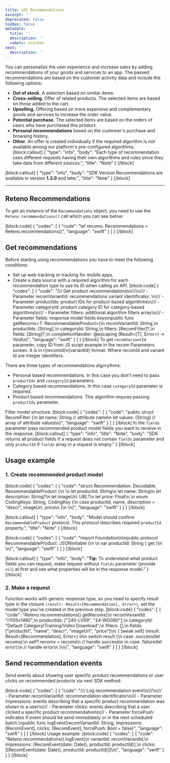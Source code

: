 ```yaml
---
title: iOS Recommendations
excerpt: ''
deprecated: false
hidden: false
metadata:
  title: ''
  description: ''
  robots: noindex
next:
  description: ''
---
```

You can personalize the user experience and increase sales by adding recommendations of your goods and services to an app.
The passed recommendations are based on the customer activity data and include the following options:

- **Out of stock.** A selection based on similar items.
- **Cross-selling**. Offer of related products. The selected items are based on those added to the cart.
- **Upselling.** Offering based on more expensive and complementary goods and services to increase the order value.
- **Potential purchase.** The selected items are based on the orders of users who have purchased this product.
- **Personal recommendations** based on the customer's purchase and browsing history.
- **Other.** An offer is created individually if the required algorithm is not available among our platform's pre-configured algorithms.
[block:callout]
{
  "type": "info",
  "body": "Each type of recommendation uses different requests having their own algorithms and rules since they take data from different sources.",
  "title": "Note"
}
[/block]

[block:callout]
{
  "type": "info",
  "body": "SDK Version Recommendations are available in version **1.3.0** and later.",
  "title": "Note"
}
[/block]
**** 

## Reteno Recommendations

To get an instance of the `Recommendations` object, you need to use the `Reteno.recommendations()` call which you can see below:


[block:code]
{
  "codes": [
    {
      "code": "let recoms: Recommendations = Reteno.recommendations()",
      "language": "swift"
    }
  ]
}
[/block]
## Get recommendations

Before starting using recommendations you have to meet the following conditions:

- Set up web tracking or tracking for mobile apps.
- Create a data source with a required algorithm for each recommendation type to use its ID when calling an API.
[block:code]
{
  "codes": [
    {
      "code": "/// Get product recommendations\n///\n/// - Parameter recomVariantId: recommendations variant identificator. \n/// - Parameter productIds: product IDs for product-based algorithms\n/// - Parameter categoryId: product category ID for category-based algorithms\n/// - Parameter filters: additional algorithm filters array\n/// - Parameter fields: response model fields keys\npublic func getRecoms<T: RecommendableProduct>(\n    recomVariantId: String,\n    productIds: [String],\n    categoryId: String,\n    filters: [RecomFilter]?,\n    fields: [String]?,\n    completionHandler: @escaping (Result<[T], Error>) -> Void\n)",
      "language": "swift"
    }
  ]
}
[/block]
To get `recomVariantId` parameter, copy ID from JS script example in the recom Parameters screen. It is in r{recomId}v{variantId} format. Where recomId and variant Id are integer identifiers.

There are three types of recommendations algorythms:

- Personal based recommendations. In this case you don't need to pass `productIds` and `categoryId` parameters.
- Category based recommendations. In this case `categoryId` parameter is required.
- Product based recommendations. This algorithm requres passing `productIds` parameter.

Filter model structure:
[block:code]
{
  "codes": [
    {
      "code": "public struct RecomFilter {\n    let name: String // attribute name\n    let values: [String] // array of attribute values\n}",
      "language": "swift"
    }
  ]
}
[/block]
In the `fields` parameter pass recommended product model fields you want to receive in the response.
[block:callout]
{
  "type": "info",
  "title": "Note",
  "body": "SDK returns all product fields if a request does not contain `fields` parameter and only `productId` if `fields` array in a request is empty."
}
[/block]
## Usage example

### 1. Create recommended product model
[block:code]
{
  "codes": [
    {
      "code": "struct Recommendation: Decodable, RecommendableProduct {\n    \n    let productId: String\n    let name: String\n    let description: String?\n    let imageUrl: URL?\n    let price: Float\n    \n    enum CodingKeys: String, CodingKey {\n        case productId, name, description = \"descr\", imageUrl, price\n    }\n    \n}",
      "language": "swift"
    }
  ]
}
[/block]

[block:callout]
{
  "type": "info",
  "body": "Model should confirm `RecommendableProduct` protocol. This protocol describes required `productId` property.",
  "title": "Note"
}
[/block]

[block:code]
{
  "codes": [
    {
      "code": "import Foundation\n\npublic protocol RecommendableProduct: JSONInitable {\n    \n    var productId: String { get }\n    \n}",
      "language": "swift"
    }
  ]
}
[/block]

[block:callout]
{
  "type": "info",
  "body": "**Tip:** To understand what product fields you can request, make request without `fields` parameter (provide `nil`) at first and see what properties will be in the response model."
}
[/block]
### 2. Make a request

Function works with generic response type, so you need to specify result type in the closure `(result: Result<[Recommendation], Error>)`, set the model type you've created in the previous step.
[block:code]
{
  "codes": [
    {
      "code": "Reteno.recommendations().getRecoms(\n    recomVariantId: \"r1105v1480\",\n    productIds: [\"240-LV09\", \"24-WG080\"],\n    categoryId: \"Default Category/Training/Video Download\",\n    filters: [],\n    fields: [\"productId\", \"name\", \"descr\", \"imageUrl\", \"price\"]\n) { [weak self] (result: Result<[Recommendation], Error>)  in\n    switch result {\n    case .success(let recoms):\n        self?.recoms = recoms\n        // handle success\n         \n    case .failure(let error):\n        // handle error\n    }\n}",
      "language": "swift"
    }
  ]
}
[/block]
## Send recommendation events

Send events about showing user specific product recommendations or user clicks on recommended products via next SDK method:

[block:code]
{
  "codes": [
    {
      "code": "/// Log recommendation event\n///\n/// - Parameter recomVariantId: recommendation identificator\n/// - Parameter impressions: events describing that a specific product recommendation was shown to a user\n/// - Parameter clicks: events describing that a user clicked a specific product recommendation\n/// - Parameter forcePush: indicates if event should be send immediately or in the next scheduled batch.\npublic func logEvent(recomVariantId: String, impressions: [RecomEvent], clicks: [RecomEvent], forcePush: Bool = false)",
      "language": "swift"
    }
  ]
}
[/block]
Usage example:
[block:code]
{
  "codes": [
    {
      "code": "Reteno.recommendations().logEvent(\n    variantId: recomVariantId,\n    impressions: [RecomEvent(date: Date(), productId: productId)],\n    clicks: [[RecomEvent(date: Date(), productId: productId)]]\n)",
      "language": "swift"
    }
  ]
}
[/block]